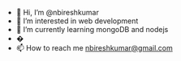 - 👋 Hi, I’m @nbireshkumar
- 👀 I’m interested in web development
- 🌱 I’m currently learning mongoDB and nodejs
- �
- 📫 How to reach me nbireshkumar@gmail.com

<!---
nbireshkumar/nbireshkumar is a ✨ special ✨ repository because its `README.md` (this file) appears on your GitHub profile.
You can click the Preview link to take a look at your changes.
--->
